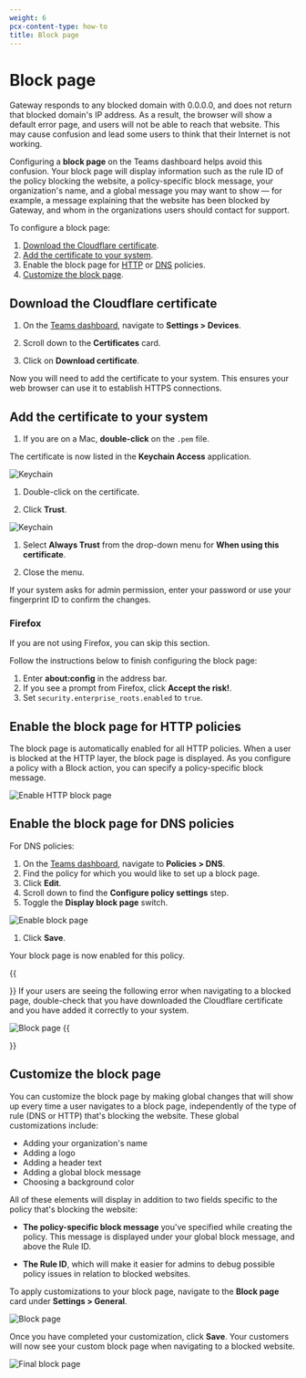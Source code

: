 ```yaml
---
weight: 6
pcx-content-type: how-to
title: Block page
---
```


# Block page

Gateway responds to any blocked domain with 0.0.0.0, and does not return that blocked domain's IP address. As a result, the browser will show a default error page, and users will not be able to reach that website. This may cause confusion and lead some users to think that their Internet is not working.

Configuring a **block page** on the Teams dashboard helps avoid this confusion. Your block page will display information such as the rule ID of the policy blocking the website, a policy-specific block message, your organization's name, and a global message you may want to show — for example, a message explaining that the website has been blocked by Gateway, and whom in the organizations users should contact for support.

To configure a block page:

1.  [Download the Cloudflare certificate](#download-the-cloudflare-certificate).
2.  [Add the certificate to your system](#add-the-certificate-to-your-system).
3.  Enable the block page for [HTTP](#enable-the-block-page-for-http-policies) or [DNS](#enable-the-block-page-for-dns-policies) policies.
4.  [Customize the block page](#customize-the-block-page).

## Download the Cloudflare certificate

1.  On the [Teams dashboard](https://dash.teams.cloudflare.com), navigate to **Settings > Devices**.

2.  Scroll down to the **Certificates** card.

3.  Click on **Download certificate**.

Now you will need to add the certificate to your system. This ensures your web browser can use it to establish HTTPS connections.

## Add the certificate to your system

1.  If you are on a Mac, **double-click** on the `.pem` file.

The certificate is now listed in the **Keychain Access** application.

![Keychain](../../static/documentation/policies/listed-in-keychain.png)

1.  Double-click on the certificate.

2.  Click **Trust**.

![Keychain](../../static/documentation/policies/cert-click-on-trust.png)

1.  Select **Always Trust** from the drop-down menu for **When using this certificate**.

2.  Close the menu.

If your system asks for admin permission, enter your password or use your fingerprint ID to confirm the changes.

### Firefox

If you are not using Firefox, you can skip this section.

Follow the instructions below to finish configuring the block page:

1.  Enter **about:config** in the address bar.
2.  If you see a prompt from Firefox, click **Accept the risk!**.
3.  Set `security.enterprise_roots.enabled` to `true`.

## Enable the block page for HTTP policies

The block page is automatically enabled for all HTTP policies. When a user is blocked at the HTTP layer, the block page is displayed. As you configure a policy with a Block action, you can specify a policy-specific block message.

![Enable HTTP block page](../../static/documentation/policies/http-block-page.png)

## Enable the block page for DNS policies

For DNS policies:

1.  On the [Teams dashboard](https://dash.teams.cloudflare.com), navigate to **Policies > DNS**.
2.  Find the policy for which you would like to set up a block page.
3.  Click **Edit**.
4.  Scroll down to find the **Configure policy settings** step.
5.  Toggle the **Display block page** switch.

![Enable block page](../../static/documentation/policies/display-block-page.png)

1.  Click **Save**.

Your block page is now enabled for this policy.

{{<Aside header="Warning: Potential Security Risk">}}
If your users are seeing the following error when navigating to a blocked page, double-check that you have downloaded the Cloudflare certificate and you have added it correctly to your system.

![Block page](../../static/documentation/policies/https-browser-error.png)
{{</Aside>}}

## Customize the block page

You can customize the block page by making global changes that will show up every time a user navigates to a block page, independently of the type of rule (DNS or HTTP) that's blocking the website. These global customizations include:

- Adding your organization's name
- Adding a logo
- Adding a header text
- Adding a global block message
- Choosing a background color

All of these elements will display in addition to two fields specific to the policy that's blocking the website:

- **The policy-specific block message** you've specified while creating the policy. This message is displayed under your global block message, and above the Rule ID.

- **The Rule ID**, which will make it easier for admins to debug possible policy issues in relation to blocked websites.

To apply customizations to your block page, navigate to the **Block page** card under **Settings > General**.

![Block page](../../static/documentation/policies/customize-settings-page.png)

Once you have completed your customization, click **Save**. Your customers will now see your custom block page when navigating to a blocked website.

![Final block page](../../static/documentation/policies/final-block-page.png)
